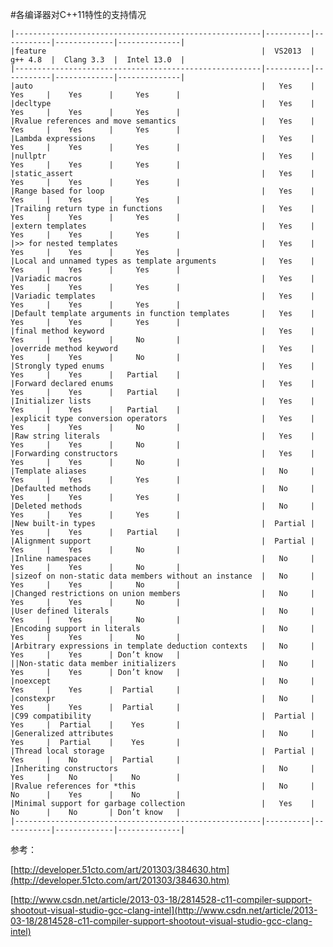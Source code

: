 #各编译器对C++11特性的支持情况

	|-------------------------------------------------------|----------|-----------|-------------|--------------|
	|feature                                			 	|  VS2013  |  g++ 4.8  |  Clang 3.3  |  Intel 13.0  |
	|-------------------------------------------------------|----------|-----------|-------------|--------------|
	|auto                                    				|   Yes	   |   Yes	   |    Yes	     |     Yes      |
	|decltype                                				|   Yes	   |   Yes	   |    Yes	     |     Yes      |
	|Rvalue references and move semantics 	 				|   Yes	   |   Yes	   |    Yes	     |     Yes      |
	|Lambda expressions					     				|   Yes	   |   Yes	   |    Yes	     |     Yes      |
	|nullptr   								 				|   Yes	   |   Yes	   |    Yes	     |     Yes      |
	|static_assert							 				|   Yes	   |   Yes	   |    Yes	     |     Yes      |
	|Range based for loop					 				|   Yes	   |   Yes	   |    Yes	     |     Yes      |
	|Trailing return type in functions		 				|   Yes	   |   Yes	   |    Yes	     |     Yes      |
	|extern templates						 				|   Yes	   |   Yes	   |    Yes	     |     Yes      |
	|>> for nested templates				 				|   Yes	   |   Yes	   |    Yes	     |     Yes      |
	|Local and unnamed types as template arguments			|   Yes	   |   Yes	   |    Yes	     |     Yes      |
	|Variadic macros										|   Yes	   |   Yes	   |    Yes	     |     Yes      |
	|Variadic templates										|   Yes	   |   Yes	   |    Yes	     |     Yes      |
	|Default template arguments in function templates		|   Yes	   |   Yes	   |    Yes	     |     Yes      |
	|final method keyword									|   Yes	   |   Yes	   |    Yes	     |     No       |
	|override method keyword								|   Yes	   |   Yes	   |    Yes	     |     No       |
	|Strongly typed enums									|   Yes	   |   Yes	   |    Yes	     |   Partial    |
	|Forward declared enums									|   Yes	   |   Yes	   |    Yes	     |   Partial    |
	|Initializer lists										|   Yes	   |   Yes	   |    Yes	     |   Partial    |
	|explicit type conversion operators						|   Yes	   |   Yes	   |    Yes	     |     No       |
	|Raw string literals									|   Yes	   |   Yes	   |    Yes	     |     No       |
	|Forwarding constructors								|   Yes	   |   Yes	   |    Yes	     |     No       |
	|Template aliases										|   No	   |   Yes	   |    Yes	     |     Yes      |
	|Defaulted methods										|   No	   |   Yes	   |    Yes	     |     Yes      |
	|Deleted methods										|   No	   |   Yes	   |    Yes	     |     Yes      |
	|New built-in types										|  Partial |   Yes	   |    Yes		 |   Partial    |
	|Alignment support										|  Partial |   Yes	   |    Yes		 |     No	    |
	|Inline namespaces										|   No	   |   Yes	   |    Yes		 |     No	    |
	|sizeof on non-static data members without an instance	|   No	   |   Yes	   |    Yes		 |     No	    |
	|Changed restrictions on union members					|   No	   |   Yes	   |    Yes		 |     No	    |
	|User defined literals									|   No	   |   Yes	   |    Yes		 |     No	    |
	|Encoding support in literals							|   No	   |   Yes	   |    Yes		 |     No	    |
	|Arbitrary expressions in template deduction contexts	|   No	   |   Yes	   |    Yes		 | Don’t know   |
	||Non-static data member initializers					|   No	   |   Yes	   |    Yes		 | Don’t know   |
	|noexcept												|   No	   |   Yes	   |    Yes		 |  Partial	    |
	|constexpr												|   No	   |   Yes	   |    Yes		 |  Partial	    |
	|C99 compatibility										|  Partial |   Yes	   |  Partial	 |    Yes	    |
	|Generalized attributes									|   No	   |   Yes	   |  Partial	 |    Yes	    |
	|Thread local storage									|  Partial |   Yes	   |    No		 |  Partial	    |
	|Inheriting constructors								|   No	   |   Yes	   |    No		 |    No	    |
	|Rvalue references for *this							|   No	   |   No	   |    Yes		 |    No	    |
	|Minimal support for garbage collection					|   Yes	   |   No	   |    No		 | Don’t know   |
	|-------------------------------------------------------|----------|-----------|-------------|--------------|


参考：

[http://developer.51cto.com/art/201303/384630.htm](http://developer.51cto.com/art/201303/384630.htm)

[http://www.csdn.net/article/2013-03-18/2814528-c11-compiler-support-shootout-visual-studio-gcc-clang-intel](http://www.csdn.net/article/2013-03-18/2814528-c11-compiler-support-shootout-visual-studio-gcc-clang-intel)
